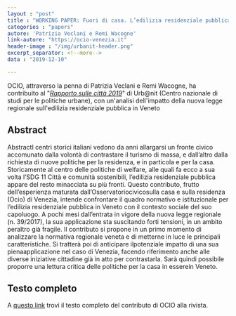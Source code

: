```yaml
---
layout : "post"
title : "WORKING PAPER: Fuori di casa. L’edilizia residenziale pubblica in Veneto dopo la legge regionale n. 39/2017"
categories : "papers"
autore: 'Patrizia Veclani e Remi Wacogne'
link-autore: "https://ocio-venezia.it"
header-image : "/img/urbanit-header.png"
excerpt_separator: <!--more-->
data : "2019-12-10"

---
```

OCIO, attraverso la penna di Patrizia Veclani e Remi Wacogne, ha contribuito al "*[Rapporto sulle città 2019](https://www.urbanit.it/rivista-online/)*" di Urb@nit (Centro nazionale di studi per le politiche urbane), con un'analisi dell'impatto della nuova legge regionale sull'edilizia residenziale pubblica in Veneto <!--more-->

## Abstract
AbstractI  centri  storici  italiani  vedono  da  anni  allargarsi  un  fronte  civico  accomunato  dalla volontà di contrastare il turismo di massa, e dall’altro dalla richiesta di nuove politiche per  la  residenza,  e  in  particola  e  per  la  casa.  Storicamente  al  centro  delle  politiche  di welfare,  alle  quali  fa  ecco  a  sua  volta  l’SDG  11 Città  e  comunità  sostenibili,  l’edilizia residenziale pubblica appare del resto minacciata su più fronti. Questo contributo, frutto dell’esperienza  maturata  dall’Osservatoriocivicosulla  casa  e sulla  residenza  (Ocio)  di Venezia,   intende   confrontare   il   quadro   normativo   e   istituzionale   per   l’edilizia residenziale pubblica in Veneto con il contesto sociale del suo capoluogo. A pochi mesi dall’entrata in vigore della nuova legge regionale (n. 39/2017), la sua applicazione sta suscitando forti tensioni, in un ambito peraltro già fragile. Il contributo si propone in un primo momento di analizzare la normativa regionale veneta e di metterne in luce le principali  caratteristiche.  Si  tratterà  poi  di  anticipare  ilpotenziale  impatto  di  una  sua pienaapplicazione nel caso di Venezia, facendo riferimento anche alle diverse iniziative cittadine già in atto per contrastarla. Sarà quindi possibile proporre una lettura critica delle politiche per la casa in esserein Veneto.

## Testo completo

A [questo link](https://www.urbanit.it/wp-content/uploads/2019/12/BP_Veclani_Wacogne.pdf) trovi il testo completo del contributo di OCIO alla rivista.